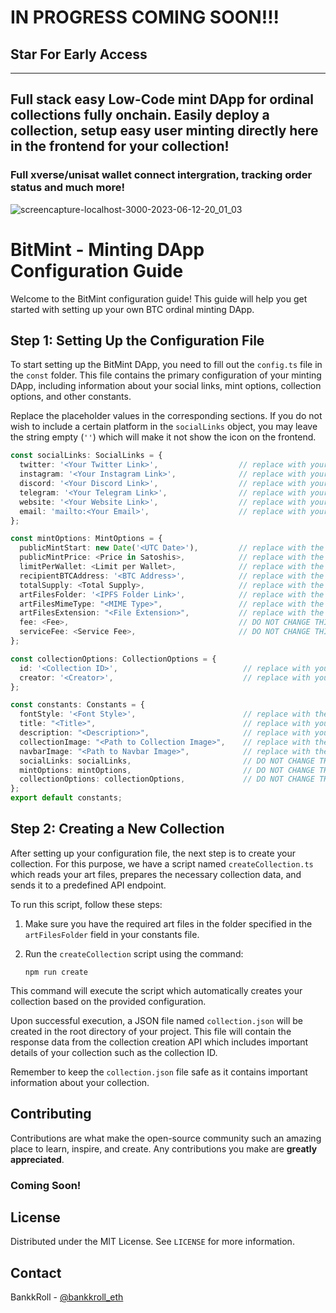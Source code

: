 # IN PROGRESS COMING SOON!!!
## Star For Early Access

---
## Full stack easy Low-Code mint DApp for ordinal collections fully onchain. Easily deploy a collection, setup easy user minting directly here in the frontend for your collection!
### Full xverse/unisat wallet connect intergration, tracking order status and much more!

![screencapture-localhost-3000-2023-06-12-20_01_03](https://github.com/BankkRoll/BitMint2/assets/106103625/7da9ea3d-0ac8-4c3b-8235-b1fa4f57cdc8)


# BitMint - Minting DApp Configuration Guide

Welcome to the BitMint configuration guide! This guide will help you get started with setting up your own BTC ordinal minting DApp.

## Step 1: Setting Up the Configuration File

To start setting up the BitMint DApp, you need to fill out the `config.ts` file in the `const` folder. This file contains the primary configuration of your minting DApp, including information about your social links, mint options, collection options, and other constants.

Replace the placeholder values in the corresponding sections. If you do not wish to include a certain platform in the `socialLinks` object, you may leave the string empty (`''`) which will make it not show the icon on the frontend.

```typescript
const socialLinks: SocialLinks = {
  twitter: '<Your Twitter Link>',                  // replace with your Twitter link
  instagram: '<Your Instagram Link>',              // replace with your Instagram link
  discord: '<Your Discord Link>',                  // replace with your Discord link
  telegram: '<Your Telegram Link>',                // replace with your Telegram link
  website: '<Your Website Link>',                  // replace with your website link
  email: 'mailto:<Your Email>',                    // replace with your email - ex. 'mailto:example@gmail.com'
};

const mintOptions: MintOptions = {
  publicMintStart: new Date('<UTC Date>'),         // replace with the public mint start UTC date in 'YYYY-MM-DDTHH:MM:SS' format
  publicMintPrice: <Price in Satoshis>,            // replace with the public mint price in Satoshis
  limitPerWallet: <Limit per Wallet>,              // replace with the limit per wallet
  recipientBTCAddress: '<BTC Address>',            // replace with the recipient BTC address
  totalSupply: <Total Supply>,                     // replace with the total supply of NFTs
  artFilesFolder: '<IPFS Folder Link>',            // replace with the link to your art collection in an IPFS folder
  artFilesMimeType: "<MIME Type>",                 // replace with the MIME type of your files. e.g. 'image/png'
  artFilesExtension: "<File Extension>",           // replace with the file extension of your files. e.g. 'png'
  fee: <Fee>,                                      // DO NOT CHANGE THIS UNLESS YOU KNOW WHAT YOU ARE DOING
  serviceFee: <Service Fee>,                       // DO NOT CHANGE THIS UNLESS YOU KNOW WHAT YOU ARE DOING
};

const collectionOptions: CollectionOptions = {
  id: '<Collection ID>',                            // replace with your collection ID
  creator: '<Creator>',                             // replace with your creator name
};

const constants: Constants = {
  fontStyle: '<Font Style>',                        // replace with the desired font style - Font1, Font2, Font3, etc. up to Font7
  title: "<Title>",                                 // replace with your title
  description: "<Description>",                     // replace with your description
  collectionImage: "<Path to Collection Image>",    // replace with the path to the collection image
  navbarImage: "<Path to Navbar Image>",            // replace with the path to the navbar image
  socialLinks: socialLinks,                         // DO NOT CHANGE THIS
  mintOptions: mintOptions,                         // DO NOT CHANGE THIS
  collectionOptions: collectionOptions,             // DO NOT CHANGE THIS
};
export default constants;
```


## Step 2: Creating a New Collection

After setting up your configuration file, the next step is to create your collection. For this purpose, we have a script named `createCollection.ts` which reads your art files, prepares the necessary collection data, and sends it to a predefined API endpoint.

To run this script, follow these steps:

1. Make sure you have the required art files in the folder specified in the `artFilesFolder` field in your constants file.

2. Run the `createCollection` script using the command:

   `npm run create`

This command will execute the script which automatically creates your collection based on the provided configuration.

Upon successful execution, a JSON file named `collection.json` will be created in the root directory of your project. This file will contain the response data from the collection creation API which includes important details of your collection such as the collection ID.

Remember to keep the `collection.json` file safe as it contains important information about your collection.




## Contributing

Contributions are what make the open-source community such an amazing place to learn, inspire, and create. Any contributions you make are **greatly appreciated**.

### Coming Soon!

## License

Distributed under the MIT License. See `LICENSE` for more information.

## Contact

BankkRoll - [@bankkroll_eth](https://twitter.com/bankkroll_eth)
